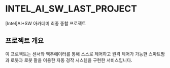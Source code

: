# INTEL_AI_SW_LAST_PROJECT

[Intel]AI+SW 아카데미 최종 종합 프로젝트



## 프로젝트 개요

이 프로젝트는 센서와 엑추에이터를 통해 스스로 제어하고 원격 제어가 가능한 스마트팜과 로봇과 로봇 팔을 이용한 자동 경작 시스템을 구현한 서비스입니다.
